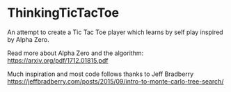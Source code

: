 # ThinkingTicTacToe
An attempt to create a Tic Tac Toe player which learns by self play inspired by Alpha Zero.

Read more about Alpha Zero and the algorithm:
https://arxiv.org/pdf/1712.01815.pdf 


Much inspiration and most code follows thanks to Jeff Bradberry
https://jeffbradberry.com/posts/2015/09/intro-to-monte-carlo-tree-search/
